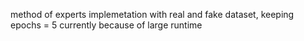 method of experts implemetation with real and fake dataset, keeping epochs = 5 currently because of large runtime
